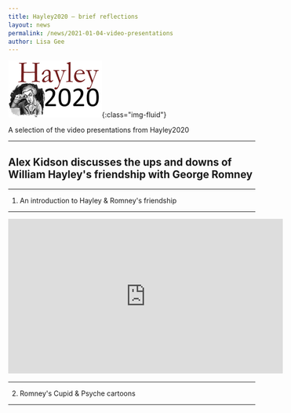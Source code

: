 ```yaml
---
title: Hayley2020 – brief reflections
layout: news
permalink: /news/2021-01-04-video-presentations
author: Lisa Gee
---
```



![Hayley2020 logo](/images/conference/Hayley2020_logo_small.jpeg){:class="img-fluid"}


A selection of the video presentations from Hayley2020


----
Alex Kidson discusses the ups and downs of William Hayley's friendship with George Romney
----


-----
1. An introduction to Hayley & Romney's friendship
-----


<iframe width="560" height="315" src="https://www.youtube.com/embed/kXqQbBMDX2Y" frameborder="0" allow="accelerometer; autoplay; clipboard-write; encrypted-media; gyroscope; picture-in-picture" allowfullscreen></iframe>


-----
2. Romney's Cupid & Psyche cartoons
-----
